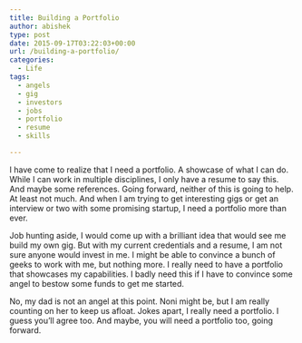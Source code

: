 ```yaml
---
title: Building a Portfolio
author: abishek
type: post
date: 2015-09-17T03:22:03+00:00
url: /building-a-portfolio/
categories:
  - Life
tags:
  - angels
  - gig
  - investors
  - jobs
  - portfolio
  - resume
  - skills

---
```

I have come to realize that I need a portfolio. A showcase of what I can do. While I can work in multiple disciplines, I only have a resume to say this. And maybe some references. Going forward, neither of this is going to help. At least not much. And when I am trying to get interesting gigs or get an interview or two with some promising startup, I need a portfolio more than ever. 

Job hunting aside, I would come up with a brilliant idea that would see me build my own gig. But with my current credentials and a resume, I am not sure anyone would invest in me. I might be able to convince a bunch of geeks to work with me, but nothing more. I really need to have a portfolio that showcases my capabilities. I badly need this if I have to convince some angel to bestow some funds to get me started. 

No, my dad is not an angel at this point. Noni might be, but I am really counting on her to keep us afloat. Jokes apart, I really need a portfolio. I guess you&#8217;ll agree too. And maybe, you will need a portfolio too, going forward.